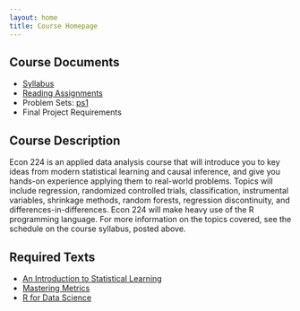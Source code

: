 ```yaml
---
layout: home 
title: Course Homepage
---
```


## Course Documents
- [Syllabus](./syllabus.pdf)
- [Reading Assignments](./reading-questions.pdf)
- Problem Sets: [ps1](./ps01-college.pdf)
- Final Project Requirements

## Course Description
Econ 224 is an applied data analysis course that will introduce you to
key ideas from modern statistical learning and causal inference, and give you hands-on experience applying them to real-world problems. 
Topics will include regression, randomized controlled trials,
classification, instrumental variables, shrinkage methods, random forests, regression discontinuity, and differences-in-differences. Econ 224 will make heavy use of the R programming language. 
For more information on the topics covered, see the schedule on the course syllabus, posted above. 

## Required Texts
  - [An Introduction to Statistical Learning](http://www-bcf.usc.edu/~gareth/ISL/)
  - [Mastering Metrics](http://masteringmetrics.com/)
  - [R for Data Science](http://r4ds.had.co.nz)




 


 

